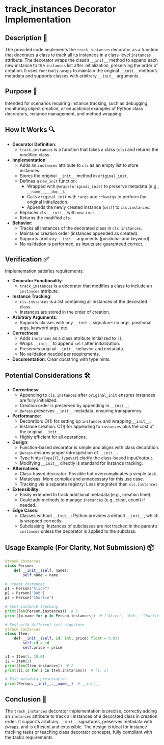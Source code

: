 # track_instances Decorator Implementation

## Description 📝

The provided code implements the `track_instances` decorator as a function that decorates a class to track all its instances in a class-level `instances` attribute.
The decorator wraps the class’s `__init__` method to append each new instance to the `instances` list after initialization, preserving the order of creation.
It uses `functools.wraps` to maintain the original `__init__` method’s metadata and supports classes with arbitrary `__init__` arguments.

## Purpose 🎯

Intended for scenarios requiring instance tracking, such as debugging, monitoring object creation, or educational examples of Python class decorators, instance management, and method wrapping.

## How It Works 🔍

-   **Decorator Definition**:
    -   `track_instances` is a function that takes a class (`cls`) and returns the modified class.
-   **Implementation**:
    -   Adds an `instances` attribute to `cls` as an empty list to store instances.
    -   Stores the original `__init__` method in `original_init`.
    -   Defines a `new_init` function:
        -   Wrapped with `@wraps(original_init)` to preserve metadata (e.g., `__name__`, `__doc__`).
        -   Calls `original_init` with `*args` and `**kwargs` to perform the original initialization.
        -   Appends the newly created instance (`self`) to `cls.instances`.
    -   Replaces `cls.__init__` with `new_init`.
    -   Returns the modified `cls`.
-   **Behavior**:
    -   Tracks all instances of the decorated class in `cls.instances`.
    -   Maintains creation order (instances appended as created).
    -   Supports arbitrary `__init__` arguments (positional and keyword).
    -   No validation is performed, as inputs are guaranteed correct.

## Verification ✅

Implementation satisfies requirements:

-   **Decorator Functionality**:
    -   `track_instances` is a decorator that modifies a class to include an `instances` attribute.
-   **Instance Tracking**:
    -   `cls.instances` is a list containing all instances of the decorated class.
    -   Instances are stored in the order of creation.
-   **Arbitrary Arguments**:
    -   Supports classes with any `__init__` signature: no args, positional args, keyword args, etc.
-   **Correctness**:
    -   Adds `instances` as a class attribute initialized to `[]`.
    -   Wraps `__init__` to append `self` after initialization.
    -   Preserves original `__init__` behavior and metadata.
    -   No validation needed per requirements.
-   **Documentation**: Clear docstring with type hints.

## Potential Considerations 🛠️

-   **Correctness**:
    -   Appending to `cls.instances` after `original_init` ensures instances are fully initialized.
    -   Creation order is preserved by appending in `__init__`.
    -   `@wraps` preserves `__init__` metadata, ensuring transparency.
-   **Performance**:
    -   Decoration: O(1) for setting up `instances` and wrapping `__init__`.
    -   Instance creation: O(1) for appending to `instances` plus the cost of the original `__init__`.
    -   Highly efficient for all operations.
-   **Design**:
    -   Function-based decorator is simple and aligns with class decoration.
    -   `@wraps` ensures proper introspection of `__init__`.
    -   Type hints (`Type[T]`, `TypeVar`) clarify the class-based input/output.
    -   Modifying `__init__` directly is standard for instance tracking.
-   **Alternatives**:
    -   Class-based decorator: Possible but overcomplicates a simple task.
    -   Metaclass: More complex and unnecessary for this use case.
    -   Tracking via a separate registry: Less integrated than `cls.instances`.
-   **Extensibility**:
    -   Easily extended to track additional metadata (e.g., creation time).
    -   Could add methods to manage `instances` (e.g., clear, count) if needed.
-   **Edge Cases**:
    -   Classes without `__init__`: Python provides a default `__init__`, which is wrapped correctly.
    -   Subclassing: Instances of subclasses are not tracked in the parent’s `instances` unless the decorator is applied to the subclass.

## Usage Example (For Clarity, Not Submission) 📦

```python
@track_instances
class Person:
    def __init__(self, name):
        self.name = name

# Create instances
p1 = Person("Alice")
p2 = Person("Bob")
p3 = Person("Charlie")

# Test instance tracking
print(len(Person.instances))  # 3
print([p.name for p in Person.instances])  # ['Alice', 'Bob', 'Charlie']

# Test with different init signature
@track_instances
class Item:
    def __init__(self, id: int, price: float = 0.0):
        self.id = id
        self.price = price

i1 = Item(1, 10.0)
i2 = Item(2)
print(len(Item.instances))  # 2
print([i.id for i in Item.instances])  # [1, 2]

# Test metadata preservation
print(Person.__init__.__name__)  # __init__
```

## Conclusion 🚀

The `track_instances` decorator implementation is precise, correctly adding an `instances` attribute to track all instances of a decorated class in creation order.
It supports arbitrary `__init__` signatures, preserves metadata with `@wraps`, and is efficient and extensible.
The design is ideal for instance tracking tasks or teaching class decorator concepts, fully compliant with the task’s requirements.
